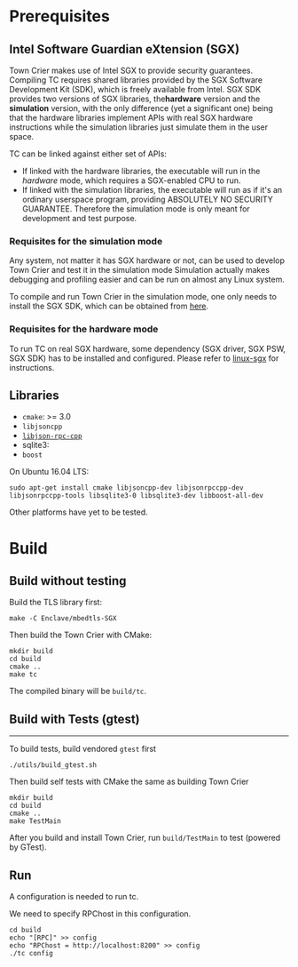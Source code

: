 # Prerequisites 

## Intel Software Guardian eXtension (SGX)

Town Crier makes use of Intel SGX to provide security guarantees. Compiling TC
requires shared libraries provided by the SGX Software Development Kit (SDK),
which is freely available from Intel. SGX SDK provides two versions of SGX
libraries, the**hardware** version and the **simulation** version, with the
only difference (yet a significant one) being that the hardware libraries
implement APIs with real SGX hardware instructions while the simulation libraries
just simulate them in the user space. 

TC can be linked against either set of APIs:

- If linked with the hardware libraries, the executable will run in the _hardware_ mode, which requires a SGX-enabled CPU to run.
- If linked with the simulation libraries, the executable will run as if it's an ordinary userspace program, providing ABSOLUTELY NO SECURITY GUARANTEE. Therefore the simulation mode is only meant for development and test purpose.

### Requisites for the simulation mode

Any system, not matter it has SGX hardware or not, can be used to develop Town
Crier and test it in the simulation mode Simulation actually makes debugging and
profiling easier and can be run on almost any Linux system.

To compile and run Town Crier in the simulation mode, one only needs to install
the SGX SDK, which can be obtained from
[here](https://01.org/intel-software-guard-extensions/downloads).

### Requisites for the hardware mode

To run TC on real SGX hardware, some dependency (SGX driver, SGX PSW, SGX SDK)
has to be installed and configured. Please refer to
[linux-sgx](https://github.com/01org/linux-sgx) for instructions.


## Libraries 

- `cmake`: >= 3.0
- `libjsoncpp` 
- [`libjson-rpc-cpp`](https://github.com/cinemast/libjson-rpc-cpp)
- sqlite3: 
- `boost`

On Ubuntu 16.04 LTS: 

```
sudo apt-get install cmake libjsoncpp-dev libjsonrpccpp-dev libjsonrpccpp-tools libsqlite3-0 libsqlite3-dev libboost-all-dev 
```

Other platforms have yet to be tested.

# Build

## Build without testing

Build the TLS library first:

```
make -C Enclave/mbedtls-SGX
```

Then build the Town Crier with CMake:

```
mkdir build
cd build
cmake ..
make tc
```

The compiled binary will be `build/tc`.

## Build with Tests (gtest)
----

To build tests, build vendored `gtest` first

```
./utils/build_gtest.sh
```

Then build self tests with CMake the same as building Town Crier

```
mkdir build
cd build
cmake ..
make TestMain
```


After you build and install Town Crier, run `build/TestMain` to test (powered by GTest).



Run
----

A configuration is needed to run tc.

We need to specify RPChost in this configuration.

```
cd build
echo "[RPC]" >> config
echo "RPChost = http://localhost:8200" >> config
./tc config
```
